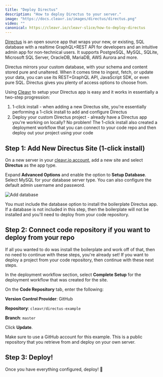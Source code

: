 ```yaml
---
title: "Deploy Directus"
description: "How to deploy Directus to your server."
image: "https://docs.cleavr.io/images/directus/directus.png"
video: ""
canonical: https://cleavr.io/cleavr-slice/how-to-deploy-directus
---
```


[Directus](https://directus.io/) is an open source app that wraps your new, or existing, SQL database with a realtime GraphQL+REST API for developers and an intuitive admin app for non-technical users. It supports PostgreSQL, MySQL, SQLite, Microsoft SQL Server, OracleDB, MariaDB, AWS Aurora and more.

Directus mirrors your custom database, with your schema and content stored pure and unaltered. When it comes time to ingest, fetch, or update your data, you can use its REST+GraphQL API, JavaScript SDK, or even pure SQL. Directus gives you plenty of access options to choose from.

Using [Cleavr](https://cleavr.io) to setup your Directus app is easy and it works in essentially a two-step progression:

1. 1-click install - when adding a new Directus site, you're essentially performing a 1-click install to add and configure Directus
2. Deploy your custom Directus project - already have a Directus app you're working on locally? No problem! The 1-click install also created a deployment workflow that you can connect to your code repo and then deploy out your project using your code

## Step 1: Add New Directus Site (1-click install)

On a new server in your [cleavr.io account](https://cleavr.io), add a new site and select **Directus** as the app type.

Expand **Advanced Options** and enable the option to **Setup Database**. Select MySQL for your database server type. You can also configure the default admin username and password.

![Add database](https://docs.cleavr.io/images/directus/database.png)

<base-info>You must include the database option to install the boilerplate Directus app. If a database is not included in this step, then the boilerplate will not be installed and you'll need to deploy from your code repository.</base-info>

## Step 2: Connect code repository if you want to deploy from your repo

If all you wanted to do was install the boilerplate and work off of that, then no need to continue with these steps, you're already set! If you want to deploy a project from your code repository, then continue with these next steps.

In the deployment workflow section, select **Complete Setup** for the deployment workflow that was created for the site.

On the **Code Repository** tab, enter the following:

**Version Control Provider**: GitHub

**Repository**: `cleavr/directus-example`

**Branch**: `master`

Click **Update**.

<base-info>
Make sure to use a GitHub account for this example. This is a public repository that you retrieve from and deploy on your own server. 
</base-info>

## Step 3: Deploy!

Once you have everything configured, deploy! 🚀
